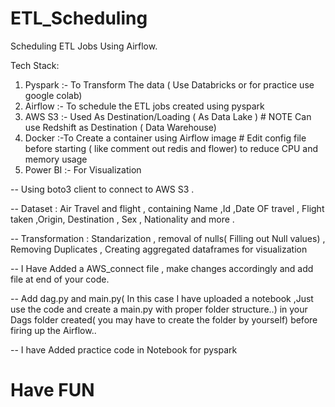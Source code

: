 # ETL_Scheduling
Scheduling ETL Jobs Using Airflow.

Tech Stack: 
1. Pyspark
   :- To Transform The data ( Use Databricks or for practice use google colab)
2. Airflow
   :- To schedule the ETL jobs created using pyspark
3. AWS S3
   :- Used As Destination/Loading ( As Data Lake ) # NOTE Can use Redshift as Destination ( Data Warehouse)
4. Docker
   :-To Create a container using Airflow image # Edit config file before starting ( like comment out redis and flower) to reduce CPU and memory usage 
5. Power BI
   :- For Visualization
   
-- Using boto3 client to connect to AWS S3 .


-- Dataset : Air Travel and flight , containing Name ,Id ,Date OF travel , Flight taken ,Origin, Destination , Sex , Nationality and more .

-- Transformation : Standarization , removal of nulls( Filling out Null values) , Removing Duplicates , Creating aggregated dataframes for visualization


-- I Have Added a AWS_connect file , make changes accordingly and add file at end of your code.

-- Add dag.py and main.py( In this case I have uploaded a notebook ,Just use the code and create a main.py with proper folder structure..) in your Dags folder created( you may
   have to create the folder by yourself) before firing up the Airflow..

--  I have Added practice code in Notebook for pyspark 

# Have FUN
